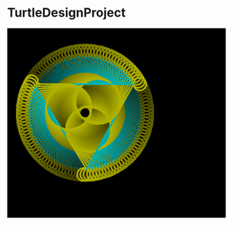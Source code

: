 # TurtleDesignProject
<img src="https://github.com/rofori2345/TurtleDesignProject/blob/master/mydesignproject.PNG">
